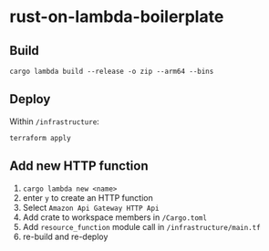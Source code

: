 # rust-on-lambda-boilerplate

## Build

```shell
cargo lambda build --release -o zip --arm64 --bins
```

## Deploy

Within ``/infrastructure``:
```
terraform apply
```

## Add new HTTP function

1. ``cargo lambda new <name>``
2. enter ``y`` to create an HTTP function
3. Select ``Amazon Api Gateway HTTP Api``
4. Add crate to workspace members in ``/Cargo.toml``
5. Add ``resource_function`` module call in ``/infrastructure/main.tf``
6. re-build and re-deploy
